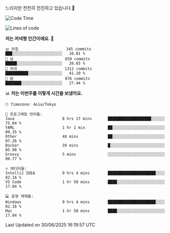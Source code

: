 느리지만 천천히 전진하고 있습니다.🐢

<!--START_SECTION:waka-->
![Code Time](http://img.shields.io/badge/Code%20Time-1%2C621%20hrs%2042%20mins-blue)

![Lines of code](https://img.shields.io/badge/%EC%A0%80%EB%8A%94%20%EC%97%AC%ED%83%9C%EA%B9%8C%EC%A7%80%20-923.1%20thousand%20%EC%A4%84%EC%9D%98%20%EC%BD%94%EB%93%9C%EB%A5%BC%20%EC%9E%91%EC%84%B1%ED%96%88%EC%96%B4%EC%9A%94.-blue)

**저는 저녁형 인간이에요. 🦉** 

```text
🌞 아침                     345 commits         ███░░░░░░░░░░░░░░░░░░░░░░   10.81 % 
🌆 낮　                     659 commits         █████░░░░░░░░░░░░░░░░░░░░   20.65 % 
🌃 저녁                     1312 commits        ██████████░░░░░░░░░░░░░░░   41.10 % 
🌙 밤　                     876 commits         ███████░░░░░░░░░░░░░░░░░░   27.44 % 
```


📊 **저는 이번주를 이렇게 시간을 보냈어요.** 

```text
🕑︎ Timezone: Asia/Tokyo

💬 프로그래밍 언어들: 
Java                     8 hrs 17 mins       ███████████████████░░░░░░   75.04 % 
YAML                     1 hr 1 min          ██░░░░░░░░░░░░░░░░░░░░░░░   09.35 % 
Other                    48 mins             ██░░░░░░░░░░░░░░░░░░░░░░░   07.26 % 
Docker                   39 mins             █░░░░░░░░░░░░░░░░░░░░░░░░   05.98 % 
Groovy                   5 mins              ░░░░░░░░░░░░░░░░░░░░░░░░░   00.77 % 

🔥 에디터들: 
IntelliJ IDEA            9 hrs 4 mins        █████████████████████░░░░   82.16 % 
VS Code                  1 hr 58 mins        ████░░░░░░░░░░░░░░░░░░░░░   17.84 % 

💻 운영 체제들: 
Windows                  9 hrs 4 mins        █████████████████████░░░░   82.16 % 
Mac                      1 hr 58 mins        ████░░░░░░░░░░░░░░░░░░░░░   17.84 % 
```


 Last Updated on 30/06/2025 16:19:57 UTC
<!--END_SECTION:waka-->
